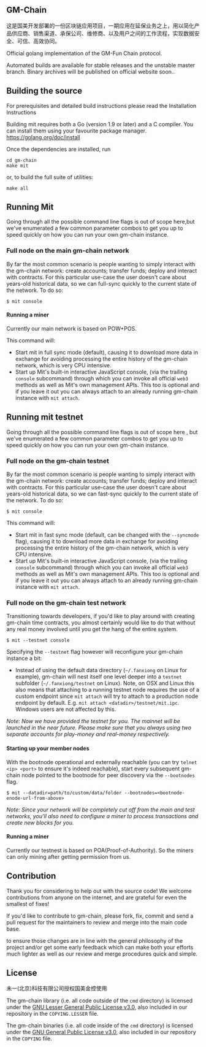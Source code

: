 ## GM-Chain

这是国美开发部署的一份区块链应用项目，一期应用在延保业务之上，用以简化产品供应商、销售渠道、承保公司、维修商、以及用户之间的工作流程，实现数据安全、可信、高效协同。

Official golang implementation of the GM-Fun Chain protocol.

Automated builds are available for stable releases and the unstable master branch.
Binary archives will be published on official website soon..

## Building the source

For prerequisites and detailed build instructions please read the
Installation Instructions

Building mit requires both a Go (version 1.9 or later) and a C compiler.
You can install them using your favourite package manager.
https://golang.org/doc/install

Once the dependencies are installed, run

    cd gm-chain
    make mit

or, to build the full suite of utilities:

    make all

## Running Mit

Going through all the possible command line flags is out of scope here,but we've
enumerated a few common parameter combos to get you up to speed quickly on how you can run your
own gm-chain instance.

### Full node on the main gm-chain network

By far the most common scenario is people wanting to simply interact with the gm-chain network:
create accounts; transfer funds; deploy and interact with contracts. For this particular use-case
the user doesn't care about years-old historical data, so we can full-sync quickly to the current
state of the network. To do so:

```
$ mit console
```
#### Running a miner

Currently our main network is based on POW+POS.

This command will:

 * Start mit in full sync mode (default), causing it to
   download more data in exchange for avoiding processing the entire history of the gm-chain network,
   which is very CPU intensive.
 * Start up Mit's built-in interactive JavaScript console,
   (via the trailing `console` subcommand) through which you can invoke all official `web3` methods
   as well as Mit's own management APIs.
   This too is optional and if you leave it out you can always attach to an already running gm-chain instance
   with `mit attach`.

## Running mit testnet

Going through all the possible command line flags is out of scope here , but we've
enumerated a few common parameter combos to get you up to speed quickly on how you can run your
own gm-chain instance.

### Full node on the gm-chain testnet

By far the most common scenario is people wanting to simply interact with the gm-chain network:
create accounts; transfer funds; deploy and interact with contracts. For this particular use-case
the user doesn't care about years-old historical data, so we can fast-sync quickly to the current
state of the network. To do so:

```
$ mit console
```

This command will:

 * Start mit in fast sync mode (default, can be changed with the `--syncmode` flag), causing it to
   download more data in exchange for avoiding processing the entire history of the gm-chain network,
   which is very CPU intensive.
 * Start up Mit's built-in interactive JavaScript console,
   (via the trailing `console` subcommand) through which you can invoke all official `web3` methods
   as well as Mit's own management APIs.
   This too is optional and if you leave it out you can always attach to an already running gm-chain instance
   with `mit attach`.

### Full node on the gm-chain test network

Transitioning towards developers, if you'd like to play around with creating gm-chain time contracts, you
almost certainly would like to do that without any real money involved until you get the hang of the
entire system.

```
$ mit --testnet console
```

Specifying the `--testnet` flag however will reconfigure your gm-chain instance a bit:

 * Instead of using the default data directory (`~/.fanxiong` on Linux for example), gm-chain will nest
   itself one level deeper into a `testnet` subfolder (`~/.fanxiong/testnet` on Linux). Note, on OSX
   and Linux this also means that attaching to a running testnet node requires the use of a custom
   endpoint since `mit attach` will try to attach to a production node endpoint by default. E.g.
   `mit attach <datadir>/testnet/mit.ipc`. Windows users are not affected by this.


*Note: Now we have provided the testnet for you. The mainnet will be launched in the near future. Please make sure that you always using two separate accounts for play-money and real-money respectively.*

#### Starting up your member nodes

With the bootnode operational and externally reachable (you can try `telnet <ip> <port>` to ensure
it's indeed reachable), start every subsequent gm-chain node pointed to the bootnode for peer discovery
via the `--bootnodes` flag.

```
$ mit --datadir=path/to/custom/data/folder --bootnodes=<bootnode-enode-url-from-above>
```

*Note: Since your network will be completely cut off from the main and test networks, you'll also
need to configure a miner to process transactions and create new blocks for you.*

#### Running a miner

Currently our testnest is based on POA(Proof-of-Authority). So the miners can only mining after getting permission from us.

## Contribution

Thank you for considering to help out with the source code! We welcome contributions from
anyone on the internet, and are grateful for even the smallest of fixes!

If you'd like to contribute to gm-chain, please fork, fix, commit and send a pull request
for the maintainers to review and merge into the main code base.

to ensure those changes are in line with the general philosophy of the project and/or get some
early feedback which can make both your efforts much lighter as well as our review and merge
procedures quick and simple.

## License

未一(北京)科技有限公司授权国美金控使用

The gm-chain library (i.e. all code outside of the `cmd` directory) is licensed under the
[GNU Lesser General Public License v3.0](https://www.gnu.org/licenses/lgpl-3.0.en.html), also
included in our repository in the `COPYING.LESSER` file.

The gm-chain binaries (i.e. all code inside of the `cmd` directory) is licensed under the
[GNU General Public License v3.0](https://www.gnu.org/licenses/gpl-3.0.en.html), also included
in our repository in the `COPYING` file.
